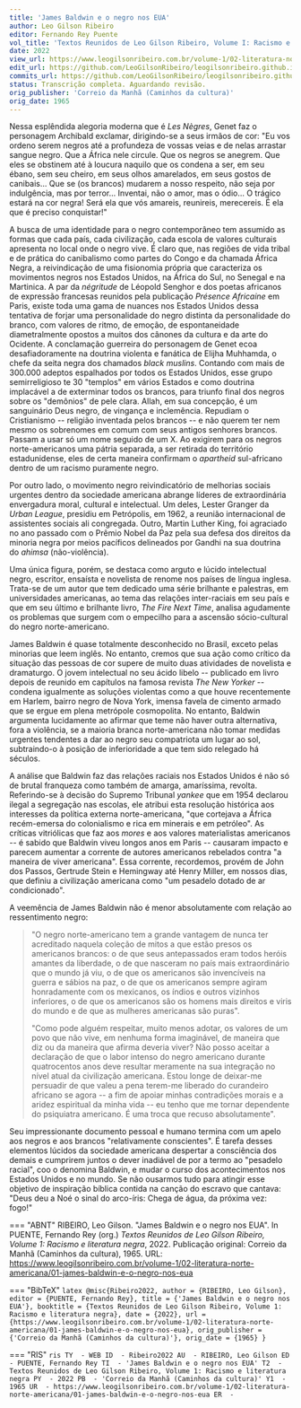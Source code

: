 ```yaml
---
title: 'James Baldwin e o negro nos EUA'
author: Leo Gilson Ribeiro
editor: Fernando Rey Puente
vol_title: 'Textos Reunidos de Leo Gilson Ribeiro, Volume I: Racismo e literatura negra'
date: 2022
view_url: https://www.leogilsonribeiro.com.br/volume-1/02-literatura-norte-americana/01-james-baldwin-e-o-negro-nos-eua
edit_url: https://github.com/LeoGilsonRibeiro/leogilsonribeiro.github.io/edit/main//docs/markdown/volume-1/02-literatura-norte-americana/01-james-baldwin-e-o-negro-nos-eua.md
commits_url: https://github.com/LeoGilsonRibeiro/leogilsonribeiro.github.io/commits/main/docs/markdown/volume-1/02-literatura-norte-americana/01-james-baldwin-e-o-negro-nos-eua.md
status: Transcrição completa. Aguardando revisão.
orig_publisher: 'Correio da Manhã (Caminhos da cultura)'
orig_date: 1965
---
```


Nessa esplêndida alegoria moderna que é *Les Nègres*, Genet faz o personagem Archibald exclamar, dirigindo-se a seus irmãos de cor: "Eu vos ordeno serem negros até a profundeza de vossas veias e de nelas arrastar sangue negro. Que a África nele circule. Que os negros se anegrem. Que eles se obstinem até à loucura naquilo que os condena a ser, em seu ébano, sem seu cheiro, em seus olhos amarelados, em seus gostos de canibais\... Que se (os brancos) mudarem a nosso respeito, não seja por indulgência, mas por terror\... Inventai, não o amor, mas o ódio\... O trágico estará na cor negra! Será ela que vós amareis, reunireis, merecereis. É ela que é preciso conquistar!"

A busca de uma identidade para o negro contemporâneo tem assumido as formas que cada país, cada civilização, cada escola de valores culturais apresenta no local onde o negro vive. É claro que, nas regiões de vida tribal e de prática do canibalismo como partes do Congo e da chamada África Negra, a reivindicação de uma fisionomia própria que caracteriza os movimentos negros nos Estados Unidos, na África do Sul, no Senegal e na Martinica. A par da *négritude* de Léopold Senghor e dos poetas africanos de expressão francesas reunidos pela publicação *Présence Africaine* em Paris, existe toda uma gama de nuances nos Estados Unidos dessa tentativa de forjar uma personalidade do negro distinta da personalidade do branco, com valores de ritmo, de emoção, de espontaneidade diametralmente opostos a muitos dos cânones da cultura e da arte do Ocidente. A conclamação guerreira do personagem de Genet ecoa desafiadoramente na doutrina violenta e fanática de Elijha Muhhamda, o chefe da seita negra dos chamados *black muslins*. Contando com mais de 300.000 adeptos espalhados por todos os Estados Unidos, esse grupo semirreligioso te 30 "templos" em vários Estados e como doutrina implacável a de exterminar todos os brancos, para triunfo final dos negros sobre os "demônios" de pele clara. Allah, em sua concepção, é um sanguinário Deus negro, de vingança e inclemência. Repudiam o Cristianismo -- religião inventada pelos brancos -- e não querem ter nem mesmo os sobrenomes em comum com seus antigos senhores brancos. Passam a usar só um nome seguido de um X. Ao exigirem para os negros norte-americanos uma pátria separada, a ser retirada do território estadunidense, eles de certa maneira confirmam o *apartheid* sul-africano dentro de um racismo puramente negro.

Por outro lado, o movimento negro reivindicatório de melhorias sociais urgentes dentro da sociedade americana abrange líderes de extraordinária envergadura moral, cultural e intelectual. Um deles, Lester Granger da *Urban League*, presidiu em Petrópolis, em 1962, a reunião internacional de assistentes sociais ali congregada. Outro, Martin Luther King, foi agraciado no ano passado com o Prêmio Nobel da Paz pela sua defesa dos direitos da minoria negra por meios pacíficos delineados por Gandhi na sua doutrina do *ahimsa* (não-violência).

Uma única figura, porém, se destaca como arguto e lúcido intelectual negro, escritor, ensaísta e novelista de renome nos países de língua inglesa. Trata-se de um autor que tem dedicado uma série brilhante e palestras, em universidades americanas, ao tema das relações inter-raciais em seu país e que em seu último e brilhante livro, *The Fire Next Time*, analisa agudamente os problemas que surgem com o empecilho para a ascensão sócio-cultural do negro norte-americano.

James Baldwin é quase totalmente desconhecido no Brasil, exceto pelas minorias que leem inglês. No entanto, cremos que sua ação como crítico da situação das pessoas de cor supere de muito duas atividades de novelista e dramaturgo. O jovem intelectual no seu ácido libelo -- publicado em livro depois de reunido em capítulos na famosa revista *The New Yorker* -- condena igualmente as soluções violentas como a que houve recentemente em Harlem, bairro negro de Nova York, imensa favela de cimento armado que se ergue em plena metrópole cosmopolita. No entanto, Baldwin argumenta lucidamente ao afirmar que teme não haver outra alternativa, fora a violência, se a maioria branca norte-americana não tomar medidas urgentes tendentes a dar ao negro seu compatriota um lugar ao sol, subtraindo-o à posição de inferioridade a que tem sido relegado há séculos.

A análise que Baldwin faz das relações raciais nos Estados Unidos é não só de brutal franqueza como também de amarga, amaríssima, revolta. Referindo-se à decisão do Supremo Tribunal *yankee* que em 1954 declarou ilegal a segregação nas escolas, ele atribui esta resolução histórica aos interesses da política externa norte-americana, "que cortejava a África recém-emersa do colonialismo e rica em minerais e em petróleo". As críticas vitriólicas que faz aos *mores* e aos valores materialistas americanos -- é sabido que Baldwin viveu longos anos em Paris -- causaram impacto e parecem aumentar a corrente de autores americanos rebelados contra "a maneira de viver americana". Essa corrente, recordemos, provém de John dos Passos, Gertrude Stein e Hemingway até Henry Miller, em nossos dias, que definiu a civilização americana como "um pesadelo dotado de ar condicionado".

A veemência de James Baldwin não é menor absolutamente com relação ao ressentimento negro:

> "O negro norte-americano tem a grande vantagem de nunca ter acreditado naquela coleção de mitos a que estão presos os americanos brancos: o de que seus antepassados eram todos heróis amantes da liberdade, o de que nasceram no país mais extraordinário que o mundo já viu, o de que os americanos são invencíveis na guerra e sábios na paz, o de que os americanos sempre agiram honradamente com os mexicanos, os índios e outros vizinhos inferiores, o de que os americanos são os homens mais direitos e viris do mundo e de que as mulheres americanas são puras".
>
> "Como pode alguém respeitar, muito menos adotar, os valores de um povo que não vive, em nenhuma forma imaginável, de maneira que diz ou da maneira que afirma deveria viver? Não posso aceitar a declaração de que o labor intenso do negro americano durante quatrocentos anos deve resultar meramente na sua integração no nível atual da civilização americana. Estou longe de deixar-me persuadir de que valeu a pena terem-me liberado do curandeiro africano se agora -- a fim de apoiar minhas contradições morais e a aridez espiritual da minha vida -- eu tenho que me tornar dependente do psiquiatra americano. É uma troca que recuso absolutamente".

Seu impressionante documento pessoal e humano termina com um apelo aos negros e aos brancos "relativamente conscientes". É tarefa desses elementos lúcidos da sociedade americana despertar a consciência dos demais e cumprirem juntos o dever inadiável de por a termo ao "pesadelo racial", coo o denomina Baldwin, e mudar o curso dos acontecimentos nos Estados Unidos e no mundo. Se não ousarmos tudo para atingir esse objetivo de inspiração bíblica contida na canção do escravo que cantava: "Deus deu a Noé o sinal do arco-íris: Chega de água, da próxima vez: fogo!"


=== "ABNT"
    RIBEIRO, Leo Gilson. "James Baldwin e o negro nos EUA". In PUENTE, Fernando Rey (org.) <em>Textos Reunidos de Leo Gilson Ribeiro, Volume 1: Racismo e literatura negra</em>, 2022. Publicação original: Correio da Manhã (Caminhos da cultura), 1965. URL: <a href="stable_url">https://www.leogilsonribeiro.com.br/volume-1/02-literatura-norte-americana/01-james-baldwin-e-o-negro-nos-eua</a>

=== "BibTeX"
    ```latex
    @misc{Ribeiro2022,
    author = {RIBEIRO, Leo Gilson},
    editor = {PUENTE, Fernando Rey},
    title = {'James Baldwin e o negro nos EUA'},
    booktitle = {Textos Reunidos de Leo Gilson Ribeiro, Volume 1: Racismo e literatura negra},
    date = {2022},
    url = {https://www.leogilsonribeiro.com.br/volume-1/02-literatura-norte-americana/01-james-baldwin-e-o-negro-nos-eua},
    orig_publisher = {'Correio da Manhã (Caminhos da cultura)'},
    orig_date = {1965}
    }
    ```

=== "RIS"
    ```ris
    TY  - WEB
    ID  - Ribeiro2022
    AU  - RIBEIRO, Leo Gilson
    ED  - PUENTE, Fernando Rey
    TI  - 'James Baldwin e o negro nos EUA'
    T2  - Textos Reunidos de Leo Gilson Ribeiro, Volume 1: Racismo e literatura negra
    PY  - 2022
    PB  - 'Correio da Manhã (Caminhos da cultura)'
    Y1  - 1965
    UR  - https://www.leogilsonribeiro.com.br/volume-1/02-literatura-norte-americana/01-james-baldwin-e-o-negro-nos-eua
    ER  - 
    ```
